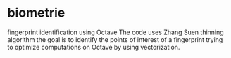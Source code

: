 # biometrie
fingerprint identification using Octave
The code uses Zhang Suen thinning algorithm
the goal is to identify the points of interest of a fingerprint
trying to optimize computations on Octave by using vectorization.
